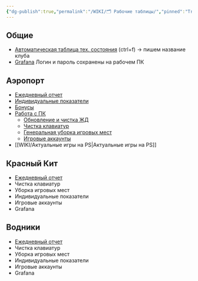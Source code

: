 ```yaml
---
{"dg-publish":true,"permalink":"/WIKI/🗂️ Рабочие таблицы/","pinned":"True"}
---
```


## Общие
- [Автоматическая таблица тех. состояния](https://docs.google.com/spreadsheets/d/1StF6ZvoXltQ4feF64ZpRRpEo7RGWRwR_n_IXNiC0LPI/edit?gid=355896637#gid=355896637) (ctrl+f) -> пишем название клуба
- [Grafana](http://monitor.colizeumarena.ru:3000/login) Логин и пароль сохранены на рабочем ПК
## Аэропорт
- [Ежедневный отчет](https://docs.google.com/spreadsheets/d/1d1Yrswvjz9XZaicDF7Wb5hF4CZ0zViRS/edit?gid=137669561#gid=137669561)
- [Индивидуальные показатели ](https://docs.google.com/spreadsheets/d/14FCIqBD7qTqr21XCCX4rd77dgZHLRsnBIMW-u438IMI/edit?gid=1413860613#gid=1413860613)
- [Бонусы](https://docs.google.com/spreadsheets/d/14wu2Yjqbb70pyL74_r8KwUfDZ0FWS5L8E8Gtoo5J3Sg/edit?pli=1&gid=1459770033#gid=1459770033)
- [Работа с ПК](https://docs.google.com/spreadsheets/d/1XiFVcC-7lcAApnLc-jUx74Fp4SNHWIIgIrnexGzMj8g/edit?gid=709296972#gid=709296972) 
	- [Обновление и чистка ЖД](https://docs.google.com/spreadsheets/d/1XiFVcC-7lcAApnLc-jUx74Fp4SNHWIIgIrnexGzMj8g/edit?gid=0#gid=0)
	- [Чистка клавиатур](https://docs.google.com/spreadsheets/d/1XiFVcC-7lcAApnLc-jUx74Fp4SNHWIIgIrnexGzMj8g/edit?gid=231120335#gid=231120335)
	- [Генеральная уборка игровых мест](https://docs.google.com/spreadsheets/d/1XiFVcC-7lcAApnLc-jUx74Fp4SNHWIIgIrnexGzMj8g/edit?gid=1309795586#gid=1309795586)
	- [Игровые аккаунты](https://docs.google.com/spreadsheets/d/1XiFVcC-7lcAApnLc-jUx74Fp4SNHWIIgIrnexGzMj8g/edit?gid=1641612685#gid=1641612685)
- [[WIKI/Актуальные игры на PS\|Актуальные игры на PS]]
## Красный Кит
- [Ежедневный отчет](https://docs.google.com/spreadsheets/d/1UZ7DZjnoqPZeTFf2HAemNYcV5qTbaEZp8B7_5R5ZLjc/edit?gid=865010816#gid=865010816)
- Чистка клавиатур
- Уборка игровых мест
- Индивидуальные показатели 
- Игровые аккаунты
- Grafana
## Водники
- [Ежедневный отчет](https://docs.google.com/spreadsheets/d/10d9FZT_pKT17wfxNhQRhbcDp16NCGe4-If11dSdMGrI/edit?gid=1786654884#gid=1786654884)
- Чистка клавиатур
- Уборка игровых мест
- Индивидуальные показатели 
- Игровые аккаунты
- Grafana

